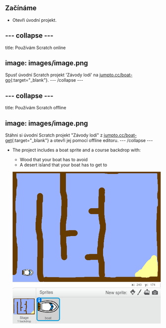 ## Začínáme

+ Otevři úvodní projekt.

## \--- collapse \---

title: Používám Scratch online

## image: images/image.png

Spusť úvodní Scratch projekt 'Závody lodí' na [jumpto.cc/boat-go](https://scratch.mit.edu/projects/63958014/#editor){:target="_blank"}. \--- /collapse \---

## \--- collapse \---

title: Používám Scratch offline

## image: images/image.png

Stáhni si úvodní Scratch projekt "Závody lodí" z [jumpto.cc/boat-get](http:jumpto.cc/boat-get){:target="_blank"} a otevři jej pomocí offline editoru. \--- /collapse \---

+ The project includes a boat sprite and a course backdrop with:
    
    + Wood that your boat has to avoid
    + A desert island that your boat has to get to
    
    ![screenshot](images/boat-starter.png)